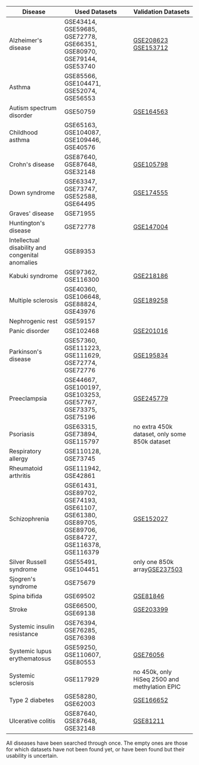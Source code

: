 | Disease | Used Datasets | Validation Datasets |
|---------|--------------|--------------|
| Alzheimer's disease | GSE43414, GSE59685, GSE72778, GSE66351, GSE80970, GSE79144, GSE53740 |  [GSE208623](https://www.ncbi.nlm.nih.gov/geo/query/acc.cgi?acc=GSE208623) [GSE153712](https://www.ncbi.nlm.nih.gov/geo/query/acc.cgi?acc=GSE153712)|
| Asthma | GSE85566, GSE104471, GSE52074, GSE56553 | |
| Autism spectrum disorder | GSE50759 |[GSE164563](https://www.ncbi.nlm.nih.gov/geo/query/acc.cgi?acc=GSE164563)|
| Childhood asthma | GSE65163, GSE104087, GSE109446, GSE40576 |
| Crohn's disease | GSE87640, GSE87648, GSE32148 |[GSE105798](https://www.ncbi.nlm.nih.gov/geo/query/acc.cgi?acc=GSE105798)|
| Down syndrome | GSE63347, GSE73747, GSE52588, GSE64495 |[GSE174555](https://www.ncbi.nlm.nih.gov/geo/query/acc.cgi?acc=GSE174555)|
| Graves' disease | GSE71955 |
| Huntington's disease | GSE72778 |[GSE147004](https://www.ncbi.nlm.nih.gov/geo/query/acc.cgi?acc=GSE147004)|
| Intellectual disability and congenital anomalies | GSE89353 |
| Kabuki syndrome | GSE97362, GSE116300 |[GSE218186](https://www.ncbi.nlm.nih.gov/geo/query/acc.cgi?acc=GSE218186)|
| Multiple sclerosis | GSE40360, GSE106648, GSE88824, GSE43976 |[GSE189258](https://www.ncbi.nlm.nih.gov/geo/query/acc.cgi?acc=GSE189258)|
| Nephrogenic rest | GSE59157 |
| Panic disorder | GSE102468 |[GSE201016](https://www.ncbi.nlm.nih.gov/geo/query/acc.cgi?acc=GSE201016)|
| Parkinson's disease | GSE57360, GSE111223, GSE111629, GSE72774, GSE72776 |[GSE195834](https://www.ncbi.nlm.nih.gov/geo/query/acc.cgi?acc=GSE195834)|
| Preeclampsia | GSE44667, GSE100197, GSE103253, GSE57767, GSE73375, GSE75196 |[GSE245779](https://www.ncbi.nlm.nih.gov/geo/query/acc.cgi?acc=GSE245779)|
| Psoriasis | GSE63315, GSE73894, GSE115797 | no extra 450k dataset, only some 850k dataset|
| Respiratory allergy | GSE110128, GSE73745 |
| Rheumatoid arthritis | GSE111942, GSE42861 |
| Schizophrenia | GSE61431, GSE89702, GSE74193, GSE61107, GSE61380, GSE89705, GSE89706, GSE84727, GSE116378, GSE116379 |[GSE152027](https://www.ncbi.nlm.nih.gov/geo/query/acc.cgi?acc=GSE152027)|
| Silver Russell syndrome | GSE55491, GSE104451 |only one 850k array[GSE237503](https://www.ncbi.nlm.nih.gov/geo/query/acc.cgi?acc=GSE237503)|
| Sjogren's syndrome | GSE75679 |
| Spina bifida | GSE69502 |[GSE81846](https://www.ncbi.nlm.nih.gov/geo/query/acc.cgi?acc=GSE81846)|
| Stroke | GSE66500, GSE69138 |[GSE203399](https://www.ncbi.nlm.nih.gov/geo/query/acc.cgi?acc=GSE203399)|
| Systemic insulin resistance | GSE76394, GSE76285, GSE76398 |
| Systemic lupus erythematosus | GSE59250, GSE110607, GSE80553 |[GSE76056](https://www.ncbi.nlm.nih.gov/geo/query/acc.cgi?acc=GSE76056)|
| Systemic sclerosis | GSE117929 |no 450k, only HiSeq 2500 and methylation EPIC|
| Type 2 diabetes | GSE58280, GSE62003 |[GSE166652](https://www.ncbi.nlm.nih.gov/geo/query/acc.cgi?acc=GSE166652)|
| Ulcerative colitis | GSE87640, GSE87648, GSE32148 |[GSE81211](https://www.ncbi.nlm.nih.gov/geo/query/acc.cgi?acc=GSE81211)|

All diseases have been searched through once. The empty ones are those for which datasets have not been found yet, or have been found but their usability is uncertain.

